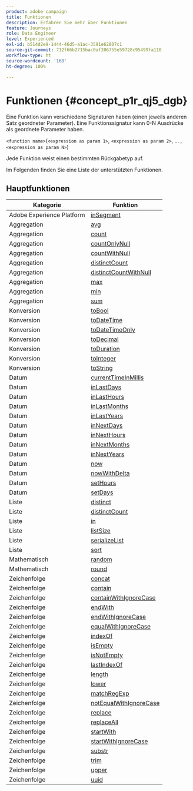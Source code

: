 ```yaml
---
product: adobe campaign
title: Funktionen
description: Erfahren Sie mehr über Funktionen
feature: Journeys
role: Data Engineer
level: Experienced
exl-id: b514d2e9-1444-46d5-a1ac-3591e62807c1
source-git-commit: 712f66b2715bac0af206755e59728c95499fa110
workflow-type: ht
source-wordcount: '168'
ht-degree: 100%

---
```


# Funktionen {#concept_p1r_qj5_dgb}

Eine Funktion kann verschiedene Signaturen haben (einen jeweils anderen Satz geordneter Parameter). Eine Funktionssignatur kann 0-N Ausdrücke als geordnete Parameter haben.

`<function name>`(`<expression as param 1>`, `<expression as param 2>`, ... ,`<expression as param N>`)

Jede Funktion weist einen bestimmten Rückgabetyp auf.

Im Folgenden finden Sie eine Liste der unterstützten Funktionen.

## Hauptfunktionen

| Kategorie | Funktion |
|-------------|-----------------------|
| Adobe Experience Platform | [inSegment](../functions/functioninsegment.md) |
| Aggregation | [avg](../functions/functionavg.md) |
| Aggregation | [count](../functions/functioncount.md) |
| Aggregation | [countOnlyNull](../functions/functioncountonlynull.md) |
| Aggregation | [countWithNull](../functions/functioncountwithnull.md) |
| Aggregation | [distinctCount](../functions/functiondistinctcount.md) |
| Aggregation | [distinctCountWithNull](../functions/functiondistinctcountwithnull.md) |
| Aggregation | [max](../functions/functionmax.md) |
| Aggregation | [min](../functions/functionmin.md) |
| Aggregation | [sum](../functions/functionsum.md) |
| Konversion | [toBool](../functions/functiontobool.md) |
| Konversion | [toDateTime](../functions/functiontodatetime.md) |
| Konversion | [toDateTimeOnly](../functions/functiontodatetimeonly.md) |
| Konversion | [toDecimal](../functions/functiontodecimal.md) |
| Konversion | [toDuration](../functions/functiontoduration.md) |
| Konversion | [toInteger](../functions/functiontointeger.md) |
| Konversion | [toString](../functions/functiontostring.md) |
| Datum | [currentTimeInMillis](../functions/functioncurrenttimeinmillis.md) |
| Datum | [inLastDays](../functions/functioninlastdays.md) |
| Datum | [inLastHours](../functions/functioninlasthours.md) |
| Datum | [inLastMonths](../functions/functioninlastmonths.md) |
| Datum | [inLastYears](../functions/functioninlastyears.md) |
| Datum | [inNextDays](../functions/functioninnextdays.md) |
| Datum | [inNextHours](../functions/functioninnexthours.md) |
| Datum | [inNextMonths](../functions/functioninnextmonths.md) |
| Datum | [inNextYears](../functions/functioninnextyears.md) |
| Datum | [now](../functions/functionnow.md) |
| Datum | [nowWithDelta](../functions/functionnowwithdelta.md) |
| Datum | [setHours](../functions/functionsethours.md) |
| Datum | [setDays](../functions/functionsetdays.md) |
| Liste | [distinct](../functions/functiondistinct.md) |
| Liste | [distinctCount](../functions/functiondistinctcount.md) |
| Liste | [in](../functions/functionin.md) |
| Liste | [listSize](../functions/functionlistsize.md) |
| Liste | [serializeList](../functions/functionserializelist.md) |
| Liste | [sort](../functions/functionsort.md) |
| Mathematisch | [random](../functions/functionrandom.md) |
| Mathematisch | [round](../functions/functionround.md) |
| Zeichenfolge | [concat](../functions/functionconcat.md) |
| Zeichenfolge | [contain](../functions/functioncontain.md) |
| Zeichenfolge | [containWithIgnoreCase](../functions/functioncontainwithignorecase.md) |
| Zeichenfolge | [endWith](../functions/functionendwith.md) |
| Zeichenfolge | [endWithIgnoreCase](../functions/functionendwithignorecase.md) |
| Zeichenfolge | [equalWithIgnoreCase](../functions/functionequalignorecase.md) |
| Zeichenfolge | [indexOf](../functions/functionindexof.md) |
| Zeichenfolge | [isEmpty](../functions/functionisempty.md) |
| Zeichenfolge | [isNotEmpty](../functions/functionisnotempty.md) |
| Zeichenfolge | [lastIndexOf](../functions/functionlastindexof.md) |
| Zeichenfolge | [length](../functions/functionlength.md) |
| Zeichenfolge | [lower](../functions/functionlower.md) |
| Zeichenfolge | [matchRegExp](../functions/functionmatchregexp.md) |
| Zeichenfolge | [notEqualWithIgnoreCase](../functions/functionnotequalignorecase.md) |
| Zeichenfolge | [replace](../functions/functionreplace.md) |
| Zeichenfolge | [replaceAll](../functions/functionreplaceall.md) |
| Zeichenfolge | [startWith](../functions/functionstartwith.md) |
| Zeichenfolge | [startWithIgnoreCase](../functions/functionstartwithignorecase.md) |
| Zeichenfolge | [substr](../functions/functionsubstr.md) |
| Zeichenfolge | [trim](../functions/functiontrim.md) |
| Zeichenfolge | [upper](../functions/functionupper.md) |
| Zeichenfolge | [uuid](../functions/functionuuid.md) |
